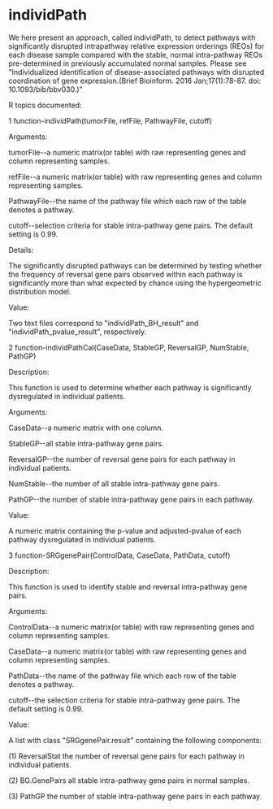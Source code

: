 # individPath

We here present an approach, called individPath, to detect pathways with significantly disrupted intrapathway relative expression orderings (REOs) for each disease sample compared with the stable, normal intra-pathway REOs pre-determined in previously accumulated normal samples. Please see "Individualized identification of disease-associated pathways with disrupted coordination of gene expression.(Brief Bioinform. 2016 Jan;17(1):78-87. doi: 10.1093/bib/bbv030.)"


R topics documented:

1 function-individPath(tumorFile, refFile, PathwayFile, cutoff)

Arguments:

tumorFile--a numeric matrix(or table) with raw representing genes and column representing samples.

refFile--a numeric matrix(or table) with raw representing genes and column representing samples.

PathwayFile--the name of the pathway file which each row of the table denotes a pathway.

cutoff--selection criteria for stable intra-pathway gene pairs. The default setting is 0.99.

Details:

The significantly disrupted pathways can be determined by testing whether the frequency of reversal gene pairs observed within each pathway is significantly more than what expected by chance using the hypergeometric distribution model.

Value:

Two text files correspond to "individPath_BH_result" and "individPath_pvalue_result", respectively.



2 function-individPathCal(CaseData, StableGP, ReversalGP, NumStable, PathGP)

Description:

This function is used to determine whether each pathway is significantly dysregulated in individual patients.

Arguments:

CaseData--a numeric matrix with one column.

StableGP--all stable intra-pathway gene pairs.

ReversalGP--the number of reversal gene pairs for each pathway in individual patients.

NumStable--the number of all stable intra-pathway gene pairs.

PathGP--the number of stable intra-pathway gene pairs in each pathway.

Value:

A numeric matrix containing the p-value and adjusted-pvalue of each pathway dysregulated in individual patients.



3 function-SRGgenePair(ControlData, CaseData, PathData, cutoff)

Description:

This function is used to identify stable and reversal intra-pathway gene pairs.

Arguments:

ControlData--a numeric matrix(or table) with raw representing genes and column representing samples.

CaseData--a numeric matrix(or table) with raw representing genes and column representing samples.

PathData--the name of the pathway file which each row of the table denotes a pathway.

cutoff--the selection criteria for stable intra-pathway gene pairs. The default setting is 0.99.

Value:

A list with class "SRGgenePair.result" containing the following components:

(1) ReversalStat the number of reversal gene pairs for each pathway in individual patients.

(2) BG.GenePairs all stable intra-pathway gene pairs in normal samples.

(3) PathGP the number of stable intra-pathway gene pairs in each pathway.
